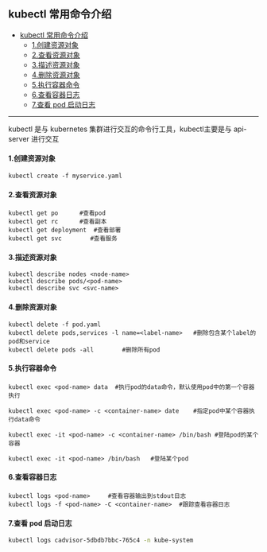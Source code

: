 ## kubectl 常用命令介绍

<!-- @import "[TOC]" {cmd="toc" depthFrom=1 depthTo=6 orderedList=false} -->

<!-- code_chunk_output -->

- [kubectl 常用命令介绍](#kubectl常用命令介绍)
  - [1.创建资源对象](#1创建资源对象)
  - [2.查看资源对象](#2查看资源对象)
  - [3.描述资源对象](#3描述资源对象)
  - [4.删除资源对象](#4删除资源对象)
  - [5.执行容器命令](#5执行容器命令)
  - [6.查看容器日志](#6查看容器日志)
  - [7.查看 pod 启动日志](#7查看pod启动日志)

<!-- /code_chunk_output -->

---
kubectl 是与 kubernetes 集群进行交互的命令行工具，kubectl主要是与 api-server 进行交互

#### 1.创建资源对象

```shell
kubectl create -f myservice.yaml
```

#### 2.查看资源对象

```shell
kubectl get po      #查看pod
kubectl get rc      #查看副本
kubectl get deployment  #查看部署
kubectl get svc        #查看服务
```

#### 3.描述资源对象

```shell
kubectl describe nodes <node-name>
kubectl describe pods/<pod-name>
kubectl describe svc <svc-name>
```

#### 4.删除资源对象

```shell
kubectl delete -f pod.yaml
kubectl delete pods,services -l name=<label-name>   #删除包含某个label的pod和service
kubectl delete pods -all        #删除所有pod
```

#### 5.执行容器命令

```shell
kubectl exec <pod-name> data  #执行pod的data命令，默认使用pod中的第一个容器执行

kubectl exec <pod-name> -c <container-name> date    #指定pod中某个容器执行data命令

kubectl exec -it <pod-name> -c <container-name> /bin/bash #登陆pod的某个容器

kubectl exec -it <pod-name> /bin/bash   #登陆某个pod
```

#### 6.查看容器日志

```shell
kubectl logs <pod-name>     #查看容器输出到stdout日志
kubectl logs -f <pod-name> -C <container-name>  #跟踪查看容器日志
```

#### 7.查看 pod 启动日志

```sh
kubectl logs cadvisor-5dbdb7bbc-765c4 -n kube-system
```
